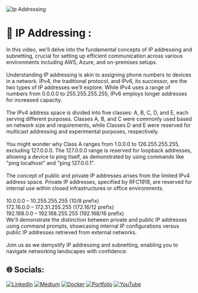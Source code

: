 

![Ip Addressing](https://github.com/saikiranpi/Aws-Mastery-Journey/assets/109568252/a19ff09d-80ee-4282-9aba-1dcb5b96365d)



# 💫 IP Addressing :

In this video, we'll delve into the fundamental concepts of IP addressing and subnetting, crucial for setting up efficient communication across various environments including AWS, Azure, and on-premises setups.<br><br>Understanding IP addressing is akin to assigning phone numbers to devices in a network. IPv4, the traditional protocol, and IPv6, its successor, are the two types of IP addresses we'll explore. While IPv4 uses a range of numbers from 0.0.0.0 to 255.255.255.255, IPv6 employs longer addresses for increased capacity.<br><br>The IPv4 address space is divided into five classes: A, B, C, D, and E, each serving different purposes. Classes A, B, and C were commonly used based on network size and requirements, while Classes D and E were reserved for multicast addressing and experimental purposes, respectively.<br><br>You might wonder why Class A ranges from 1.0.0.0 to 126.255.255.255, excluding 127.0.0.0. The 127.0.0.0 range is reserved for loopback addresses, allowing a device to ping itself, as demonstrated by using commands like "ping localhost" and "ping 127.0.0.1".<br><br>The concept of public and private IP addresses arises from the limited IPv4 address space. Private IP addresses, specified by RFC1918, are reserved for internal use within closed infrastructures or office environments.<br><br>10.0.0.0 – 10.255.255.255 (10/8 prefix)<br>172.16.0.0 – 172.31.255.255 (172.16/12 prefix)<br>192.168.0.0 – 192.168.255.255 (192.168/16 prefix)<br>We'll demonstrate the distinction between private and public IP addresses using command prompts, showcasing internal IP configurations versus public IP addresses retrieved from external networks.<br><br>Join us as we demystify IP addressing and subnetting, enabling you to navigate networking landscapes with confidence. 


## 🌐 Socials:
[![LinkedIn](https://img.shields.io/badge/LinkedIn-%230077B5.svg?logo=linkedin&logoColor=white)](https://linkedin.com/in/https://www.linkedin.com/in/saikiran-p-a0243569/) 
[![Medium](https://img.shields.io/badge/Medium-12100E?logo=medium&logoColor=white)](https://medium.com/@https://medium.com/@pinapathrunisaikiran) 
[![Docker](https://img.shields.io/badge/docker-12100E?logo=docker&logoColor=blue)](https://hub.docker.com/u/kiran2361993) 
[![Portfolio](https://img.shields.io/badge/portfolio-green)](https://www.saikiranpi.in) 
[![YouTube](https://img.shields.io/badge/YouTube-%23FF0000.svg?logo=YouTube&logoColor=white)](https://youtube.com/@https://www.youtube.com/channel/UC0n5QpkSD-UcCOsBuFNEcJQ)
